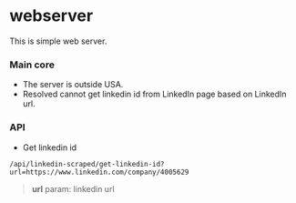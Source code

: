 # webserver
This is simple web server.

### Main core
* The server is outside USA.
* Resolved cannot get linkedin id from LinkedIn page based on LinkedIn url.

### API
* Get linkedin id
```
/api/linkedin-scraped/get-linkedin-id?url=https://www.linkedin.com/company/4005629
```
> **url** param: linkedin url
